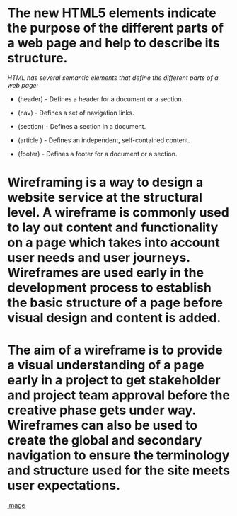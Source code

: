 
# The new HTML5 elements indicate the purpose of the different parts of a web page and help to describe its structure.

*HTML has several semantic elements that define the different parts of a web page:*

* (header) - Defines a header for a document or a section.

* (nav) - Defines a set of navigation links.

* (section) - Defines a section in a document.

* (article ) - Defines an independent, self-contained content.

* (footer) - Defines a footer for a document or a section.

# Wireframing is a way to design a website service at the structural level. A wireframe is commonly used to lay out content and functionality on a page which takes into account user needs and user journeys. Wireframes are used early in the development process to establish the basic structure of a page before visual design and content is added.

# The aim of a wireframe is to provide a visual understanding of a page early in a project to get stakeholder and project team approval before the creative phase gets under way. Wireframes can also be used to create the global and secondary navigation to ensure the terminology and structure used for the site meets user expectations.

[image](https://cdn.tutsplus.com/webdesign/uploads/legacy/tuts/341_wf/wireframes-simple.png) 